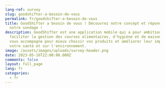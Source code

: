 ```yaml
---
lang-ref: survey
slug: goodshifter-a-besoin-de-vous
permalink: fr/goodshifter-a-besoin-de-vous
title: GoodShifter a besoin de vous ! Découvrez notre concept et répondez à
  notre sondage !
description: GoodShifter est une application mobile qui a pour ambition de
  faciliter la gestion des courses alimentaires, d'hygiène et de maison. Elle
  vous accompagne pour mieux choisir vos produits et améliorer leur impact sur
  votre santé et sur l'environnement.
image: /assets/images/uploads/survey-header.png
date: 2023-05-16T22:00:00.000Z
comments: false
layout: full_page
lang: fr
categories:
  - fr
---
```


<iframe data-tally-src="https://tally.so/embed/nGK6QO?alignLeft=1&dynamicHeight=1" loading="lazy" width="100%" height="1000" frameborder="0" marginheight="0" marginwidth="0" title="GoodShifter [FR]"></iframe><script>var d=document,w="https://tally.so/widgets/embed.js",v=function(){"undefined"!=typeof Tally?Tally.loadEmbeds():d.querySelectorAll("iframe[data-tally-src]:not([src])").forEach((function(e){e.src=e.dataset.tallySrc}))};if("undefined"!=typeof Tally)v();else if(d.querySelector('script[src="'+w+'"]')==null){var s=d.createElement("script");s.src=w,s.onload=v,s.onerror=v,d.body.appendChild(s);}</script>

